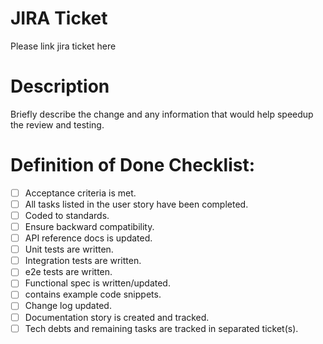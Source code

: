 # JIRA Ticket

Please link jira ticket here

# Description

Briefly describe the change and any information that would help speedup the review and testing.

# Definition of Done Checklist:

- [ ] Acceptance criteria is met.
- [ ] All tasks listed in the user story have been completed.
- [ ] Coded to standards.
- [ ] Ensure backward compatibility.
- [ ] API reference docs is updated.
- [ ] Unit tests are written.
- [ ] Integration tests are written.
- [ ] e2e tests are written.
- [ ] Functional spec is written/updated.
- [ ] contains example code snippets.
- [ ] Change log updated.
- [ ] Documentation story is created and tracked.
- [ ] Tech debts and remaining tasks are tracked in separated ticket(s).